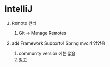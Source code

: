 # IntelliJ


1. Remote 관리

   1. Git -> Manage Remotes


2. add Framework Support에 Spring mvc가 없었음

   1. community version 에는 없음
   2. [참고](https://stackoverflow.com/questions/43168072/intellij-idea-and-spring-and-maven-add-frameworks-support)